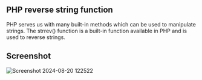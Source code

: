 ## PHP reverse string function

PHP serves us with many built-in methods which can be used to manipulate strings.
The strrev() function is a built-in function available in PHP and is used to reverse strings.

## Screenshot

![Screenshot 2024-08-20 122522](https://github.com/user-attachments/assets/bee98416-973b-4385-901b-a8a48440ac51)
